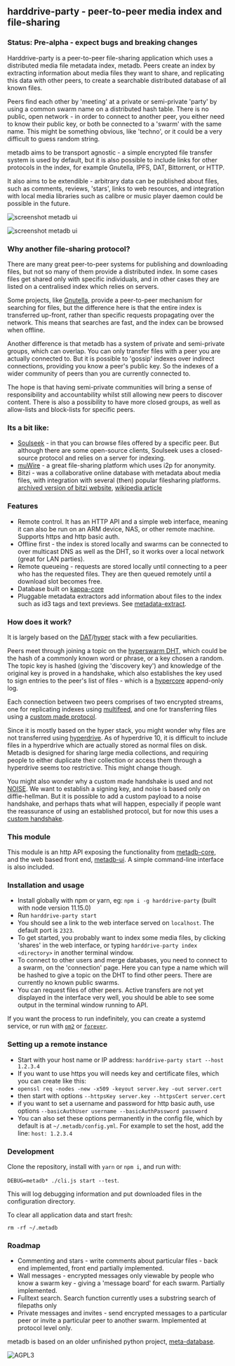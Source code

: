 ## harddrive-party - peer-to-peer media index and file-sharing

### Status: Pre-alpha - expect bugs and breaking changes

Harddrive-party is a peer-to-peer file-sharing application which uses a distributed media file metadata index, metadb. Peers create an index by extracting information about media files they want to share, and replicating this data with other peers, to create a searchable distributed database of all known files.

Peers find each other by 'meeting' at a private or semi-private 'party' by using a common swarm name on a distributed hash table.
There is no public, open network - in order to connect to another peer, you either need to know their public key, or both be connected to a 'swarm' with the same name. This might be something obvious, like 'techno', or it could be a very difficult to guess random string.

metadb aims to be transport agnostic - a simple encrypted file transfer system is used by default, but it is also possible to include links for other protocols in the index, for example Gnutella, IPFS, DAT, Bittorrent, or HTTP. 

It also aims to be extendible - arbitrary data can be published about files, such as comments, reviews, 'stars', links to web resources, and integration with local media libraries such as calibre or music player daemon could be possible in the future.

![screenshot metadb ui](http://ameba.ehion.com/download/metadb-screenshot1u.png)

![screenshot metadb ui](http://ameba.ehion.com/download/metadb-screenshot2u.png)

### Why another file-sharing protocol?

There are many great peer-to-peer systems for publishing and downloading files, but not so many of them provide a distributed index. In some cases files get shared only with specific individuals, and in other cases they are listed on a centralised index which relies on servers.

Some projects, like [Gnutella](https://en.wikipedia.org/wiki/Gnutella), provide a peer-to-peer mechanism for searching for files, but the difference here is that the entire index is transferred up-front, rather than specific requests propagating over the network.  This means that searches are fast, and the index can be browsed when offline.

Another difference is that metadb has a system of private and semi-private groups, which can overlap. You can only transfer files with a peer you are actually connected to. But it is possible to 'gossip' indexes over indirect connections, providing you know a peer's public key. So the indexes of a wider community of peers than you are currently connected to.

The hope is that having semi-private communities will bring a sense of responsibility and accountability whilst still allowing new peers to discover content. There is also a possibility to have more closed groups, as well as allow-lists and block-lists for specific peers.

### Its a bit like:

- [Soulseek](http://www.soulseekqt.net/news/) - in that you can browse files offered by a specific peer. But although there are some open-source clients, Soulseek uses a closed-source protocol and relies on a server for indexing.
- [muWire](https://muwire.com/) - a great file-sharing platform which uses i2p for anonymity.
- Bitzi - was a collaborative online database with metadata about media files, with integration with several (then) popular filesharing platforms. [archived version of bitzi website](https://web.archive.org/web/20051218070459/http://bitzi.com/), [wikipedia article](https://en.wikipedia.org/wiki/Bitzi)

### Features

- Remote control. It has an HTTP API and a simple web interface, meaning it can also be run on an ARM device, NAS, or other remote machine. Supports https and http basic auth.
- Offline first - the index is stored locally and swarms can be connected to over multicast DNS as well as the DHT, so it works over a local network (great for LAN parties).
- Remote queueing - requests are stored locally until connecting to a peer who has the requested files. They are then queued remotely until a download slot becomes free.
- Database built on [kappa-core](https://github.com/kappa-db/kappa-core)
- Pluggable metadata extractors add information about files to the index such as id3 tags and text previews. See [metadata-extract](https://github.com/ameba23/metadata-extract).

### How does it work?

It is largely based on the [DAT](https://dat.foundation/)/[hyper](https://hypercore-protocol.org/) stack with a few peculiarities.

Peers meet through joining a topic on the [hyperswarm DHT](https://github.com/hyperswarm), which could be the hash of a commonly known word or phrase, or a key chosen a random.  The topic key is hashed (giving the 'discovery key') and knowledge of the original key is proved in a handshake, which also establishes the key used to sign entries to the peer's list of files - which is a [hypercore](https://github.com/hypercore-protocol/hypercore) append-only log.

Each connection between two peers comprises of two encrypted streams, one for replicating indexes using [multifeed](https://github.com/kappa-db/multifeed), and one for transferring files using a [custom made protocol](https://github.com/ameba23/metadb-core/tree/master/lib/file-transfer).

Since it is mostly based on the hyper stack, you might wonder why files are not transferred using [hyperdrive](https://github.com/hypercore-protocol/hyperdrive).  As of hyperdrive 10, it is difficult to include files in a hyperdrive which are actually stored as normal files on disk.  Metadb is designed for sharing large media collections, and requiring people to either duplicate their collection or access them through a hyperdrive seems too restrictive. This might change though.

You might also wonder why a custom made handshake is used and not [NOISE](http://noiseprotocol.org/). We want to establish a signing key, and noise is based only on diffie-hellman. But it is possible to add a custom payload to a noise handshake, and perhaps thats what will happen, especially if people want the reassurance of using an established protocol, but for now this uses a [custom handshake](https://github.com/ameba23/metadb-core/blob/master/lib/handshake.js).

### This module

This module is an http API exposing the functionality from [metadb-core](https://github.com/ameba23/metadb-core), and the web based front end, [metadb-ui](https://github.com/ameba23/metadb-ui). A simple command-line interface is also included.

### Installation and usage

- Install globally with npm or yarn, eg: `npm i -g harddrive-party` (built with node version 11.15.0)
- Run `harddrive-party start`
- You should see a link to the web interface served on `localhost`. The default port is `2323`.
- To get started, you probably want to index some media files, by clicking 'shares' in the web interface, or typing `harddrive-party index <directory>` in another terminal window.
- To connect to other users and merge databases, you need to connect to a swarm, on the 'connection' page.
Here you can type a name which will be hashed to give a topic on the DHT to find other peers.  There are currently no known public swarms.
- You can request files of other peers. Active transfers are not yet displayed in the interface very well, you should be able to see some output in the terminal window running to API.

If you want the process to run indefinitely, you can create a systemd service, or run with [`pm2`](https://www.npmjs.com/package/pm2) or [`forever`](https://www.npmjs.com/package/forever). 

### Setting up a remote instance

- Start with your host name or IP address: `harddrive-party start --host 1.2.3.4`
- If you want to use https you will needs key and certificate files, which you can create like this:
- `openssl req -nodes -new -x509 -keyout server.key -out server.cert`
- then start with options `--httpsKey server.key --httpsCert server.cert` 
- if you want to set a username and password for http basic auth, use options `--basicAuthUser username --basicAuthPassword password`
- You can also set these options permanently in the config file, which by default is at `~/.metadb/config.yml`. For example to set the host, add the line: `host: 1.2.3.4`

### Development

Clone the repository, install with `yarn` or `npm i`, and run with:

`DEBUG=metadb* ./cli.js start --test`.

This will log debugging information and put downloaded files in the configuration directory.

To clear all application data and start fresh:

`rm -rf ~/.metadb`

### Roadmap

- Commenting and stars - write comments about particular files - back end implemented, front end partially implemented.
- Wall messages - encrypted messages only viewable by people who know a swarm key - giving a 'message board' for each swarm. Partially implemented.
- Fulltext search. Search function currently uses a substring search of filepaths only
- Private messages and invites - send encrypted messages to a particular peer or invite a particular peer to another swarm. Implemented at protocol level only.

metadb is based on an older unfinished python project, [meta-database](https://github.com/ameba23/meta-database). 

![AGPL3](https://www.gnu.org/graphics/agplv3-with-text-162x68.png)
